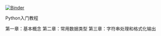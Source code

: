 [![Binder](https://mybinder.org/badge_logo.svg)](https://mybinder.org/v2/gh/liangxuCHEN/A2Z_python.git/master)

Python入门教程

第一章：基本概念
第二章：常用数据类型
第三章：字符串处理和格式化输出


